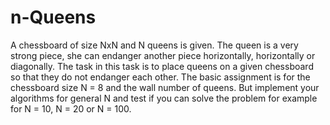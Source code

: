 # n-Queens
A chessboard of size NxN and N queens is given. The queen is a very strong piece, she can endanger another piece horizontally, horizontally or diagonally. The task in this task is to place queens on a given chessboard so that they do not endanger each other. The basic assignment is for the chessboard size N = 8 and the wall number of queens. But implement your algorithms for general N and test if you can solve the problem for example for N = 10, N = 20 or N = 100.
